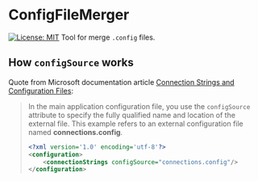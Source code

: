 ConfigFileMerger 
====================================

[![License: MIT](https://img.shields.io/badge/license-MIT-green.svg)](LICENSE.md)
Tool for merge `.config` files.


How `configSource` works
---------------------------
Quote from Microsoft documentation article [Connection Strings and Configuration Files](https://docs.microsoft.com/en-us/dotnet/framework/data/adonet/connection-strings-and-configuration-files#using-external-configuration-files):
> In the main application configuration file, you use the `configSource` attribute to specify the fully qualified name and location of the external file. This example refers to an external configuration file named **connections.config**.
> ```xml
> <?xml version='1.0' encoding='utf-8'?>  
> <configuration>  
>     <connectionStrings configSource="connections.config"/>  
> </configuration>  
> ```